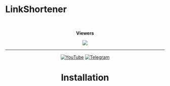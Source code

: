 LinkShortener
============
<div align="center">

<br><p align="center"><b>Viewers</b></p> 
<p align="center"><img align="center" src="https://profile-counter.glitch.me/{mhwebuz}/count.svg"/></p>  <hr>

 [![YouTube](https://img.shields.io/badge/YouTube-%23FF0000.svg?style=for-the-badge&logo=YouTube&logoColor=white)](https://youtube.com/mhwebuz) 
 [![Telegram](https://img.shields.io/badge/Telegram-2CA5E0?style=for-the-badge&logo=telegram&logoColor=white)](https://t.me/mhwebuz)

</p>

Installation
============
